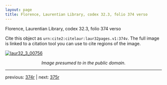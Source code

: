 ```yaml
---
layout: page
title: Florence, Laurentian Library, codex 32.3, folio 374 verso
---
```


Florence, Laurentian Library, codex 32.3, folio 374 verso

Cite this object as `urn:cite2:citelaur:laur32pages.v1:374v`.  The full image is linked to a citation tool you can use to cite regions of the image.

[![laur32_3_00756](http://www.homermultitext.org/iipsrv?IIIF=/project/homer/pyramidal/deepzoom/citelaur/laur32imgs/v1/laur32_3_00756.tif/full/800,/0/default.jpg)](http://www.homermultitext.org/ict2/?urn=urn:cite2:citelaur:laur32imgs.v1:laur32_3_00756) 

<p style="text-align: center; font-style: italic;">Image presumed to in the public domain.</p>

---

previous: [374r](../374r/) | next: [375r](../375r/)